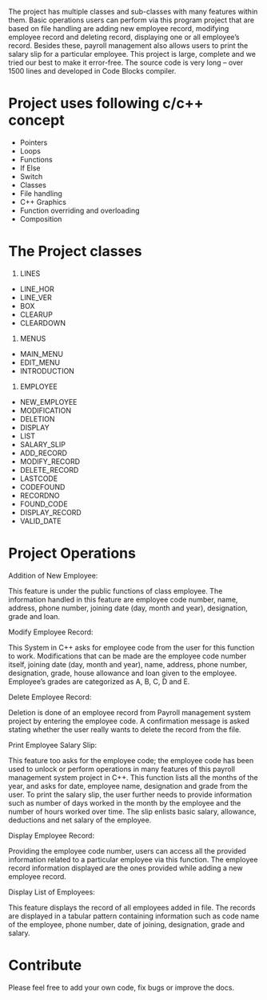 The project has multiple classes and sub-classes with many features within them. Basic operations users can perform via this program project that are based on file handling are adding new employee record, modifying employee record and deleting record, displaying one or all employee’s record. Besides these, payroll management also allows users to print the salary slip for a particular employee. This project is large, complete and we tried our best to make it error-free. The source code is very long – over 1500 lines and developed in Code Blocks compiler.

# Project uses following c/c++ concept 
- Pointers
- Loops
- Functions
- If Else
- Switch
- Classes
- File handling
- C++ Graphics
- Function overriding and overloading
- Composition

# The Project classes
1. LINES
 * LINE_HOR
 * LINE_VER
 * BOX
 * CLEARUP
 * CLEARDOWN

1. MENUS
 * MAIN_MENU
 * EDIT_MENU
 * INTRODUCTION

1. EMPLOYEE
 * NEW_EMPLOYEE
 * MODIFICATION
 * DELETION
 * DISPLAY
 * LIST
 * SALARY_SLIP
 * ADD_RECORD   
 * MODIFY_RECORD
 * DELETE_RECORD
 * LASTCODE
 * CODEFOUND
 * RECORDNO
 * FOUND_CODE
 * DISPLAY_RECORD
 * VALID_DATE

# Project Operations
Addition of New Employee:  

This feature is under the public functions of class employee. The information handled in this feature are employee code number, name, address, phone number, joining date (day, month and year), designation, grade and loan.

Modify Employee Record: 

  This System in C++ asks for employee code from the user for this function to work. Modifications that can be made are the employee code number itself, joining date (day, month and year), name, address, phone number, designation, grade, house allowance and loan given to the employee. Employee’s grades are categorized as A, B, C, D and E.

Delete Employee Record: 

  Deletion is done of an employee record from Payroll management system project by entering the employee code. A confirmation message is asked stating whether the user really wants to delete the record from the file.

Print Employee Salary Slip:
  
  This feature too asks for the employee code; the employee code has been used to unlock or perform operations in many features of this payroll management system project in C++. This function lists all the months of the year, and asks for date, employee name, designation and grade from the user. To print the salary slip, the user further needs to provide information such as number of days worked in the month by the employee and the number of hours worked over time. The slip enlists basic salary, allowance, deductions and net salary of the employee.

Display Employee Record:

 Providing the employee code number, users can access all the provided information related to a particular employee via this function. The employee record information displayed are the ones provided while adding a new employee record.

Display List of Employees:

  This feature displays the record of all employees added in file. The records are displayed in a tabular pattern containing information such as code name of the employee, phone number, date of joining, designation, grade and salary.

# Contribute

Please feel free to add your own code, fix bugs or improve the docs.

